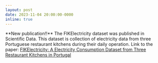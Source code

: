 ```yaml
---
layout: post
date: 2023-11-04 20:00:00-0000
inline: true
---
```

<div class='specialParagraph' markdown='1'>
**New publication!!** The FIKElectricity dataset was published in Scientific Data. This dataset is collection of electricity data from three Portuguese restaurant kitchens during their daily operation. Link to the paper: <a href="https://www.nature.com/articles/s41597-023-02698-8" target="_blank">FIKElectricity: A Electricity Consumption Dataset from Three Restaurant Kitchens in Portugal</a>
</div>